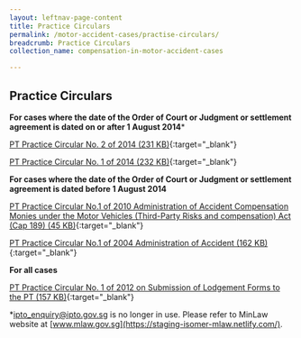```yaml
---
layout: leftnav-page-content
title: Practice Circulars
permalink: /motor-accident-cases/practise-circulars/
breadcrumb: Practice Circulars
collection_name: compensation-in-motor-accident-cases

---
```


Practice Circulars
---

**For cases where the date of the Order of Court or Judgment or settlement agreement is dated on or after 1 August 2014***<br>

[PT Practice Circular No. 2 of 2014 (231 KB)](/files/PTCircular2of2014MA.pdf){:target="_blank"}

[PT Practice Circular No. 1 of 2014 (232 KB)](/files/PTCircular1of2014MA.pdf){:target="_blank"}

**For cases where the date of the Order of Court or Judgment or settlement agreement is dated before 1 August 2014**<br>

[PT Practice Circular No.1 of 2010 Administration of Accident Compensation Monies under the Motor Vehicles (Third-Party Risks and compensation) Act (Cap 189) (45 KB)](/files/linkclickba47.pdf){:target="_blank"}

[PT Practice Circular No.1 of 2004 Administration of Accident (162 KB)](/files/PracticeCircular1of2004NEW.pdf){:target="_blank"}

**For all cases**<br>

[PT Practice Circular No. 1 of 2012 on Submission of Lodgement Forms to the PT (157 KB)](/files/linkclickc662.pdf){:target="_blank"}

*ipto_enquiry@ipto.gov.sg is no longer in use. Please refer to MinLaw website at [www.mlaw.gov.sg](https://staging-isomer-mlaw.netlify.com/).

